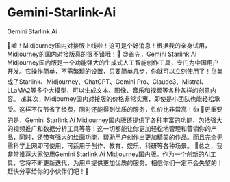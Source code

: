 # Gemini-Starlink-Ai
Gemini Starlink Ai


🚀嘘！Midjourney国内对接版上线啦！这可是个好消息！根据我的亲身试用，Midjourney的国内对接版真的很不错哦！💯
😍首先，Gemini Starlink Ai Midjourney国内版是一个功能强大的生成式人工智能创作工具，专门为中国用户开发。它操作简单，不需繁琐的设置，只要简单几步，你就可以立刻使用了！👌集成了Starlink、Midjourney、ChatGPT、Gemini Pro、Claude3、Mistral、LLaMA2等多个大模型，可以生成文本、图像、音乐和视频等各种各样的创意内容。
💰其次，Midjourney国内对接版的价格非常实惠，即使是小团队也能轻松承受。这样不仅节省了经费，同时还能得到优质的服务，性价比非常高！👍
🎁更重要的是，Gemini Starlink Ai Midjourney国内版还提供了各种丰富的功能，包括强大的视频推广和数据分析工具等等！这一切都能让你更加轻松地管理和营销你的产品，同时，还带有强大的绘画功能，帮助用户创作出更加精美的作品。而且完全无需科学上网即可使用，可适用于创作、教育、娱乐、科研等各种场景。
💭总之，我非常推荐大家使用Gemini Starlink Ai Midjourney国内版。作为一个创新的AI工具，它将不断更新迭代，为用户提供更加优质的服务。相信你们一定不会失望的！赶快分享给你的小伙伴们吧！👏
